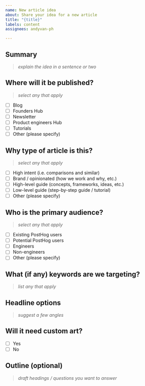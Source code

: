 ```yaml
---
name: New article idea
about: Share your idea for a new article
title: "{title}"
labels: content
assignees: andyvan-ph

---
```


## Summary

> _explain the idea in a sentence or two_

## Where will it be published?

> _select any that apply_

- [ ] Blog
- [ ] Founders Hub
- [ ] Newsletter
- [ ] Product engineers Hub
- [ ] Tutorials
- [ ] Other (please specify)

## Why type of article is this?

> _select any that apply_

- [ ] High intent (i.e. comparisons and similar)
- [ ] Brand / opinionated (how we work and why, etc.)
- [ ] High-level guide (concepts, frameworks, ideas, etc.)
- [ ] Low-level guide (step-by-step guide / tutorial)
- [ ] Other (please specify)

## Who is the primary audience?

> _select any that apply_

- [ ] Existing PostHog users
- [ ] Potential PostHog users
- [ ] Engineers
- [ ] Non-engineers
- [ ] Other (please specify)

## What (if any) keywords are we targeting?

> _list any that apply_

## Headline options

> _suggest a few angles_

## Will it need custom art?

- [ ] Yes
- [ ] No

## Outline (optional)

> _draft headings / questions you want to answer_

